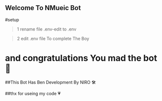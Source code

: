 ## Welcome To NMueic Bot

#setup
> 1 rename file .env-edit to .env

> 2 edit .env file To complete The Boy

# and congratulations You mad the bot 🎉


##This Bot Has Ben Development By NIRO 🛠️

##thx for useing my code 💗
